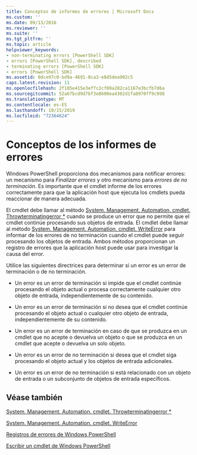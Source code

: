 ```yaml
---
title: Conceptos de informes de errores | Microsoft Docs
ms.custom: ''
ms.date: 09/13/2016
ms.reviewer: ''
ms.suite: ''
ms.tgt_pltfrm: ''
ms.topic: article
helpviewer_keywords:
- non-terminating errors [PowerShell SDK]
- errors [PowerShell SDK], described
- terminating errors [PowerShell SDK]
- errors [PowerShell SDK]
ms.assetid: 0dce97c0-bd9a-4691-8ca3-e8d5dea902c5
caps.latest.revision: 11
ms.openlocfilehash: 2f185e415e3effc2cf09a282ca1167e3bcfb7d6a
ms.sourcegitcommit: 52a67bcd9d7bf3e8600ea4302d1fa8970ff9c998
ms.translationtype: MT
ms.contentlocale: es-ES
ms.lasthandoff: 10/15/2019
ms.locfileid: "72364624"
---
```

# <a name="error-reporting-concepts"></a>Conceptos de los informes de errores

Windows PowerShell proporciona dos mecanismos para notificar errores: un mecanismo para *Finalizar errores* y otro mecanismo para *errores de no terminación*. Es importante que el cmdlet informe de los errores correctamente para que la aplicación host que ejecuta los cmdlets pueda reaccionar de manera adecuada.

El cmdlet debe llamar al método [System. Management. Automation. cmdlet. Throwterminatingerror *](/dotnet/api/System.Management.Automation.Cmdlet.ThrowTerminatingError) cuando se produce un error que no permite que el cmdlet continúe procesando sus objetos de entrada. El cmdlet debe llamar al método [System. Management. Automation. cmdlet. WriteError](/dotnet/api/System.Management.Automation.Cmdlet.WriteError) para informar de los errores de no terminación cuando el cmdlet puede seguir procesando los objetos de entrada. Ambos métodos proporcionan un registro de errores que la aplicación host puede usar para investigar la causa del error.

Utilice las siguientes directrices para determinar si un error es un error de terminación o de no terminación.

- Un error es un error de terminación si impide que el cmdlet continúe procesando el objeto actual o procesa correctamente cualquier otro objeto de entrada, independientemente de su contenido.

- Un error es un error de terminación si no desea que el cmdlet continúe procesando el objeto actual o cualquier otro objeto de entrada, independientemente de su contenido.

- Un error es un error de terminación en caso de que se produzca en un cmdlet que no acepte o devuelva un objeto o que se produzca en un cmdlet que acepte o devuelva un solo objeto.

- Un error es un error de no terminación si desea que el cmdlet siga procesando el objeto actual y los objetos de entrada adicionales.

- Un error es un error de no terminación si está relacionado con un objeto de entrada o un subconjunto de objetos de entrada específicos.

## <a name="see-also"></a>Véase también

[System. Management. Automation. cmdlet. Throwterminatingerror *](/dotnet/api/System.Management.Automation.Cmdlet.ThrowTerminatingError)

[System. Management. Automation. cmdlet. WriteError](/dotnet/api/System.Management.Automation.Cmdlet.WriteError)

[Registros de errores de Windows PowerShell](./windows-powershell-error-records.md)

[Escribir un cmdlet de Windows PowerShell](./writing-a-windows-powershell-cmdlet.md)
